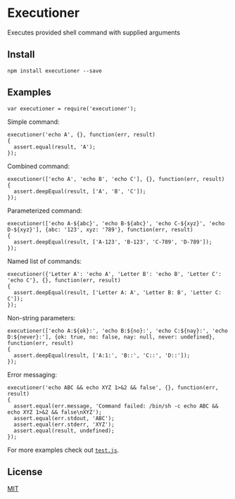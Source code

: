 # Executioner
Executes provided shell command with supplied arguments

## Install

```
npm install executioner --save
```

## Examples

```
var executioner = require('executioner');
```

Simple command:

```
executioner('echo A', {}, function(err, result)
{
  assert.equal(result, 'A');
});
```

Combined command:

```
executioner(['echo A', 'echo B', 'echo C'], {}, function(err, result)
{
  assert.deepEqual(result, ['A', 'B', 'C']);
});
```

Parameterized command:

```
executioner(['echo A-${abc}', 'echo B-${abc}', 'echo C-${xyz}', 'echo D-${xyz}'], {abc: '123', xyz: '789'}, function(err, result)
{
  assert.deepEqual(result, ['A-123', 'B-123', 'C-789', 'D-789']);
});
```

Named list of commands:

```
executioner({'Letter A': 'echo A', 'Letter B': 'echo B', 'Letter C': 'echo C'}, {}, function(err, result)
{
  assert.deepEqual(result, ['Letter A: A', 'Letter B: B', 'Letter C: C']);
});
```

Non-string parameters:

```
executioner(['echo A:${ok}:', 'echo B:${no}:', 'echo C:${nay}:', 'echo D:${never}:'], {ok: true, no: false, nay: null, never: undefined}, function(err, result)
{
  assert.deepEqual(result, ['A:1:', 'B::', 'C::', 'D::']);
});
```

Error messaging:

```
executioner('echo ABC && echo XYZ 1>&2 && false', {}, function(err, result)
{
  assert.equal(err.message, 'Command failed: /bin/sh -c echo ABC && echo XYZ 1>&2 && false\nXYZ');
  assert.equal(err.stdout, 'ABC');
  assert.equal(err.stderr, 'XYZ');
  assert.equal(result, undefined);
});
```

For more examples check out [`test.js`](test.js).

## License

[MIT](LICENSE)

